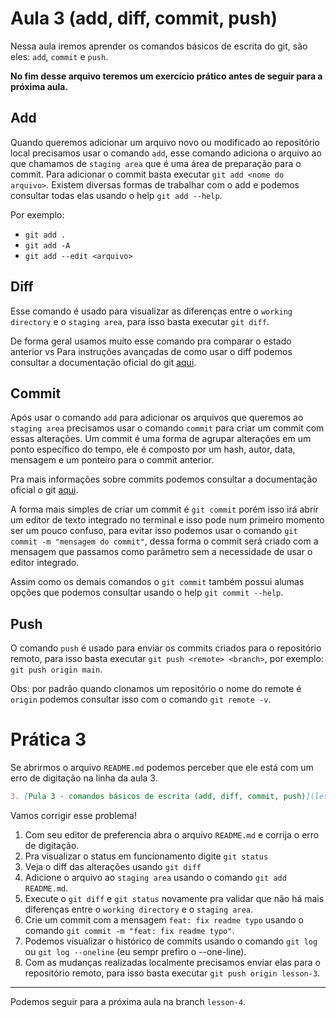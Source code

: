 # Aula 3 (add, diff, commit, push)

Nessa aula iremos aprender os comandos básicos de escrita do git, são eles: `add`, `commit` e `push`.

**No fim desse arquivo teremos um exercício prático antes de seguir para a próxima aula.**

## Add

Quando queremos adicionar um arquivo novo ou modificado ao repositório local precisamos usar o comando `add`, esse comando adiciona o arquivo ao que chamamos de `staging area` que é uma área de preparação para o commit.
Para adicionar o commit basta executar `git add <nome do arquivo>`.
Existem diversas formas de trabalhar com o add e podemos consultar todas elas usando o help `git add --help`.

Por exemplo:
  - `git add .`
  - `git add -A`
  - `git add --edit <arquivo>`


## Diff

Esse comando é usado para visualizar as diferenças entre o `working directory` e o `staging area`, para isso basta executar `git diff`.

De forma geral usamos muito esse comando pra comparar o estado anterior vs  Para instruções avançadas de como usar o diff podemos consultar a documentação oficial do git [aqui](https://git-scm.com/book/pt-br/v2/Git-Essencial-Visualizando-Mudan%C3%A7as-no-Repository).

## Commit 

Após usar o comando `add` para adicionar os arquivos que queremos ao `staging area` precisamos usar o comando `commit` para criar um commit com essas alterações.
Um commit é uma forma de agrupar alterações em um ponto específico do tempo, ele é composto por um hash, autor, data, mensagem e um ponteiro para o commit anterior. 

Pra mais informações sobre commits podemos consultar a documentação oficial o git [aqui](https://git-scm.com/book/pt-br/v2/Git-Essencial-Gravando-Altera%C3%A7%C3%B5es-no-Reposit%C3%B3rio).

A forma mais simples de criar um commit é `git commit` porém isso irá abrir um editor de texto integrado no terminal e isso pode num primeiro momento ser um pouco confuso, para evitar isso podemos usar o comando `git commit -m "mensagem do commit"`, dessa forma o commit será criado com a mensagem que passamos como parâmetro sem a necessidade de usar o editor integrado.

Assim como os demais comandos o `git commit` também possui alumas opções que podemos consultar usando o help `git commit --help`.

## Push

O comando `push` é usado para enviar os commits criados para o repositório remoto, para isso basta executar `git push <remote> <branch>`, por exemplo: `git push origin main`.

Obs: por padrão quando clonamos um repositório o nome do remote é `origin` podemos consultar isso com o comando `git remote -v`.

# Prática 3

Se abrirmos o arquivo `README.md` podemos perceber que ele está com um erro de digitação na linha da aula 3.
```markdown
3. [Pula 3 - comandos básicos de escrita (add, diff, commit, push)](lessons/lesson-3.md)
```

Vamos corrigir esse problema!
1. Com seu editor de preferencia abra o arquivo `README.md` e corrija o erro de digitação.
2. Pra visualizar o status em funcionamento digite `git status`
3. Veja o diff das alterações usando `git diff`
4. Adicione o arquivo ao `staging area` usando o comando `git add README.md`.
5. Execute o `git diff` e `git status` novamente pra validar que não há mais diferenças entre o `working directory` e o `staging area`.
6. Crie um commit com a mensagem `feat: fix readme typo` usando o comando `git commit -m "feat: fix readme typo"`.
7. Podemos visualizar o histórico de commits usando o comando `git log` ou `git log --oneline` (eu sempr prefiro o --one-line).
8. Com as mudanças realizadas localmente precisamos enviar elas para o repositório remoto, para isso basta executar `git push origin lesson-3`.

--- 

Podemos seguir para a próxima aula na branch `lesson-4`.